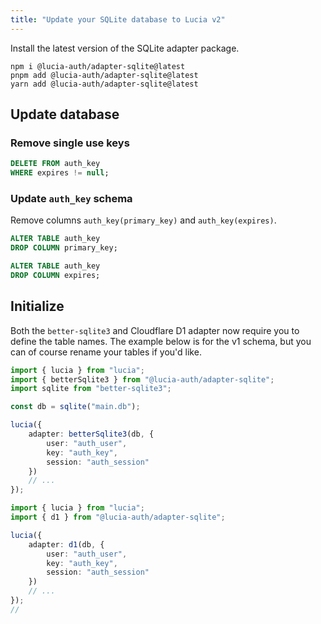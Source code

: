 ```yaml
---
title: "Update your SQLite database to Lucia v2"
---
```


Install the latest version of the SQLite adapter package.

```
npm i @lucia-auth/adapter-sqlite@latest
pnpm add @lucia-auth/adapter-sqlite@latest
yarn add @lucia-auth/adapter-sqlite@latest
```

## Update database

### Remove single use keys

```sql
DELETE FROM auth_key
WHERE expires != null;
```

### Update `auth_key` schema

Remove columns `auth_key(primary_key)` and `auth_key(expires)`.

```sql
ALTER TABLE auth_key
DROP COLUMN primary_key;

ALTER TABLE auth_key
DROP COLUMN expires;
```

## Initialize

Both the `better-sqlite3` and Cloudflare D1 adapter now require you to define the table names. The example below is for the v1 schema, but you can of course rename your tables if you'd like.

```ts
import { lucia } from "lucia";
import { betterSqlite3 } from "@lucia-auth/adapter-sqlite";
import sqlite from "better-sqlite3";

const db = sqlite("main.db");

lucia({
	adapter: betterSqlite3(db, {
		user: "auth_user",
		key: "auth_key",
		session: "auth_session"
	})
	// ...
});
```

```ts
import { lucia } from "lucia";
import { d1 } from "@lucia-auth/adapter-sqlite";

lucia({
	adapter: d1(db, {
		user: "auth_user",
		key: "auth_key",
		session: "auth_session"
	})
	// ...
});
//
```
